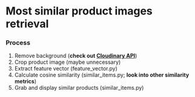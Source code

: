 # Most similar product images retrieval
### Process
1. Remove background (**check out [Cloudinary API](https://cloudinary.com/pricing)**)
2. Crop product image (maybe unnecessary)
3. Extract feature vector (feature_vector.py)
4. Calculate cosine similarity (similar_items.py; **look into other similarity metrics**)
5. Grab and display similar products (similar_items.py)
